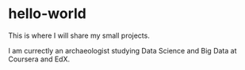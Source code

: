 # hello-world
This is where I will share my small projects.

I am currectly an archaeologist studying Data Science and Big Data at Coursera and EdX.

